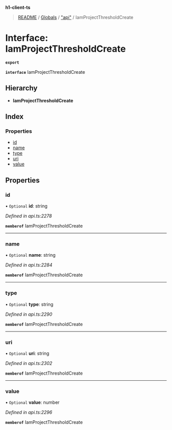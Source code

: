 **h1-client-ts**

> [README](../README.md) / [Globals](../globals.md) / ["api"](../modules/_api_.md) / IamProjectThresholdCreate

# Interface: IamProjectThresholdCreate

**`export`** 

**`interface`** IamProjectThresholdCreate

## Hierarchy

* **IamProjectThresholdCreate**

## Index

### Properties

* [id](_api_.iamprojectthresholdcreate.md#id)
* [name](_api_.iamprojectthresholdcreate.md#name)
* [type](_api_.iamprojectthresholdcreate.md#type)
* [uri](_api_.iamprojectthresholdcreate.md#uri)
* [value](_api_.iamprojectthresholdcreate.md#value)

## Properties

### id

• `Optional` **id**: string

*Defined in api.ts:2278*

**`memberof`** IamProjectThresholdCreate

___

### name

• `Optional` **name**: string

*Defined in api.ts:2284*

**`memberof`** IamProjectThresholdCreate

___

### type

• `Optional` **type**: string

*Defined in api.ts:2290*

**`memberof`** IamProjectThresholdCreate

___

### uri

• `Optional` **uri**: string

*Defined in api.ts:2302*

**`memberof`** IamProjectThresholdCreate

___

### value

• `Optional` **value**: number

*Defined in api.ts:2296*

**`memberof`** IamProjectThresholdCreate
